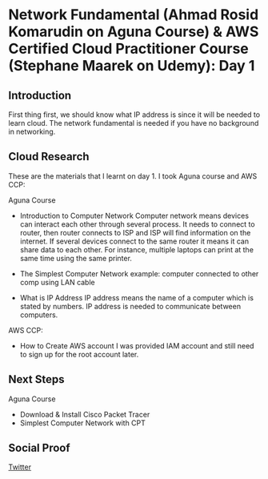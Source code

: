 # Network Fundamental (Ahmad Rosid Komarudin on Aguna Course) & AWS Certified Cloud Practitioner Course (Stephane Maarek on Udemy): Day 1 

## Introduction

First thing first, we should know what IP address is since it will be needed to learn cloud. The network fundamental is needed if you have no background in networking. 

## Cloud Research
These are the materials that I learnt on day 1. I took Aguna course and AWS CCP:

Aguna Course
- Introduction to Computer Network
  Computer network means devices can interact each other through several process. It needs to connect to router, then router connects to ISP and ISP will find information on the     internet. If several devices connect to the same router it means it can share data to each other. For instance, multiple laptops can print at the same time using the same         printer. 

- The Simplest Computer Network
  example: computer connected to other comp using LAN cable 
 
- What is IP Address
  IP address means the name of a computer which is stated by numbers. IP address is needed to communicate between computers. 

AWS CCP:
- How to Create AWS account
  I was provided IAM account and still need to sign up for the root account later.

## Next Steps
Aguna Course
- Download & Install Cisco Packet Tracer
- Simplest Computer Network with CPT

## Social Proof
[Twitter](https://twitter.com/JoeSeven08/status/1493534221989998592)

